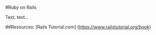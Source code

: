 #Ruby on Rails

Text, text... 

##Resources: 
[Rails Tutorial.com] (https://www.railstutorial.org/book)
